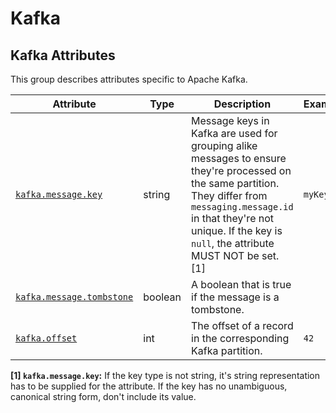<!--- Hugo front matter used to generate the website version of this page:
--->

<!-- NOTE: THIS FILE IS AUTOGENERATED. DO NOT EDIT BY HAND. -->
<!-- see templates/registry/markdown/attribute_namespace.md.j2 -->

# Kafka

## Kafka Attributes

This group describes attributes specific to Apache Kafka.

| Attribute | Type | Description | Examples | Stability |
|---|---|---|---|---|
| <a id="kafka-message-key" href="#kafka-message-key">`kafka.message.key`</a> | string | Message keys in Kafka are used for grouping alike messages to ensure they're processed on the same partition. They differ from `messaging.message.id` in that they're not unique. If the key is `null`, the attribute MUST NOT be set. [1] | `myKey` | ![Experimental](https://img.shields.io/badge/-experimental-blue) |
| <a id="kafka-message-tombstone" href="#kafka-message-tombstone">`kafka.message.tombstone`</a> | boolean | A boolean that is true if the message is a tombstone. |  | ![Experimental](https://img.shields.io/badge/-experimental-blue) |
| <a id="kafka-offset" href="#kafka-offset">`kafka.offset`</a> | int | The offset of a record in the corresponding Kafka partition. | `42` | ![Experimental](https://img.shields.io/badge/-experimental-blue) |

**[1] `kafka.message.key`:** If the key type is not string, it's string representation has to be supplied for the attribute. If the key has no unambiguous, canonical string form, don't include its value.
